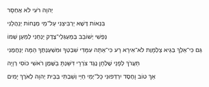יְהוָה רֹעִי
לֹא אֶחְסָר

בִּנְאוֹת דֶּשֶׁא יַרְבִּיצֵנִי 
עַל־מֵי מְנֻחוֹת יְנַהֲלֵנִי

נַפְשִׁי יְשׁוֹבֵב 
בְּמַעְגְּלֵי־צֶדֶק יַנְחֵנִי 
לְמַעַן שְׁמוֹ

גַּם כִּי־אֵלֵךְ בְּגֵיא צַלְמָוֶת לֹא־אִירָא רָע
כִּי־אַתָּה עִמָּדִי
שִׁבְטְךָ וּמִשְׁעַנְתֶּךָ הֵמָּה יְנַחֲמֻנִי

תַּעֲרֹךְ לְפָנַי שֻׁלְחָן נֶגֶד צֹרְרָי
דִּשַּׁנְתָּ בַשֶּׁמֶן רֹאשִׁי
כּוֹסִי רְוָיָה

אַךְ טוֹב וָחֶסֶד יִרְדְּפוּנִי כָּל־יְמֵי חַיַּי
וְשַׁבְתִּי בְּבֵית יְהוָה לְאֹרֶךְ יָמִים 